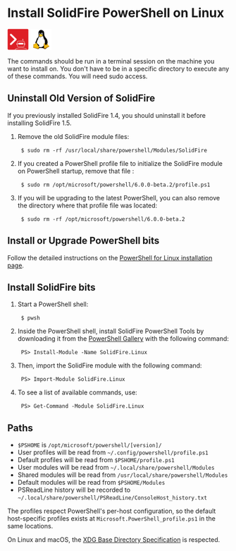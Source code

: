 # Install SolidFire PowerShell on Linux

![solidfire-powershell-logo](../../Install/product.png) ![linux-logo](linux-logo-small.png)

The commands should be run in a terminal session on the machine you want to install on. You don't have to be in a specific directory to execute any of these commands. You will need sudo access. 

## Uninstall Old Version of SolidFire

If you previously installed SolidFire 1.4, you should uninstall it before installing SolidFire 1.5.

1. Remove the old SolidFire module files:

        $ sudo rm -rf /usr/local/share/powershell/Modules/SolidFire

1. If you created a PowerShell profile file to initialize the SolidFire module on PowerShell startup, remove that file :

        $ sudo rm /opt/microsoft/powershell/6.0.0-beta.2/profile.ps1

1. If you will be upgrading to the latest PowerShell, you can also remove the directory where that profile file was located:

        $ sudo rm -rf /opt/microsoft/powershell/6.0.0-beta.2

## Install or Upgrade PowerShell bits

Follow the detailed instructions on the [PowerShell for Linux installation page](https://github.com/PowerShell/PowerShell/blob/master/docs/installation/linux.md). 
    
## Install SolidFire bits

1. Start a PowerShell shell:

        $ pwsh

1. Inside the PowerShell shell, install SolidFire PowerShell Tools by downloading it from the [PowerShell Gallery](https://powershellgallery.com) with the following command:

        PS> Install-Module -Name SolidFire.Linux

1. Then, import the SolidFire module with the following command:

        PS> Import-Module SolidFire.Linux

1. To see a list of available commands, use:

        PS> Get-Command -Module SolidFire.Linux

## Paths

* `$PSHOME` is `/opt/microsoft/powershell/[version]/`
* User profiles will be read from `~/.config/powershell/profile.ps1`
* Default profiles will be read from `$PSHOME/profile.ps1`
* User modules will be read from `~/.local/share/powershell/Modules`
* Shared modules will be read from `/usr/local/share/powershell/Modules`
* Default modules will be read from `$PSHOME/Modules`
* PSReadLine history will be recorded to `~/.local/share/powershell/PSReadLine/ConsoleHost_history.txt`

The profiles respect PowerShell's per-host configuration,
so the default host-specific profiles exists at `Microsoft.PowerShell_profile.ps1` in the same locations.

On Linux and macOS, the [XDG Base Directory Specification][xdg-bds] is respected.

[xdg-bds]: https://specifications.freedesktop.org/basedir-spec/basedir-spec-latest.html

